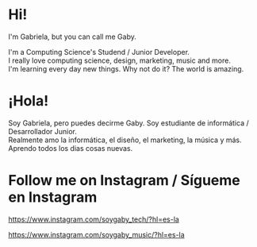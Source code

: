 # Hi!
I'm Gabriela, but you can call me Gaby.

I'm a Computing Science's Studend / Junior Developer.       
I really love computing science, design, marketing, music and more.     
I'm learning every day new things. Why not do it? The world is amazing.     

# ¡Hola!
Soy Gabriela, pero puedes decirme Gaby.
Soy estudiante de informática / Desarrollador Junior.     
Realmente amo la informática, el diseño, el marketing, la música y más.     
Aprendo todos los dias cosas nuevas.

# Follow me on Instagram / Sígueme en Instagram
https://www.instagram.com/soygaby_tech/?hl=es-la     

https://www.instagram.com/soygaby_music/?hl=es-la

